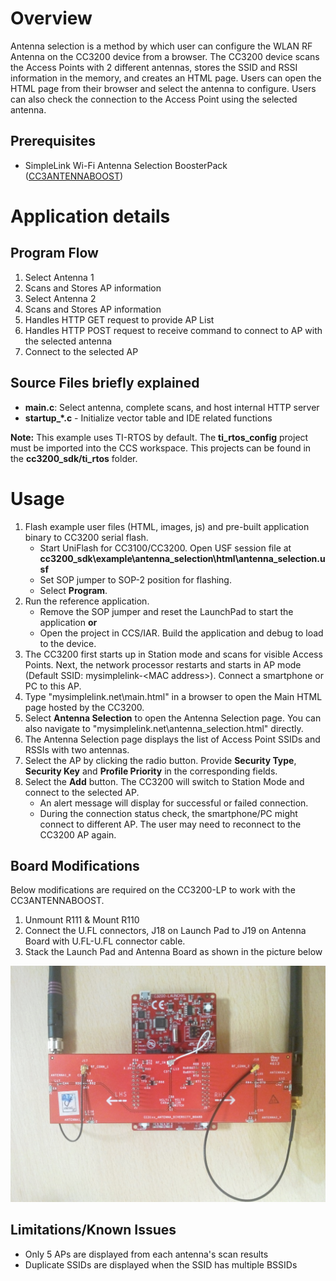 # Overview

Antenna selection is a method by which user can configure the WLAN
RF Antenna on the CC3200 device from a browser. The CC3200 device scans
the Access Points with 2 different antennas, stores the SSID and RSSI
information in the memory, and creates an HTML page. Users can open the
HTML page from their browser and select the antenna to configure. Users can also check the connection to the Access Point using the selected antenna.

## Prerequisites

  - SimpleLink Wi-Fi Antenna Selection BoosterPack ([CC3ANTENNABOOST](http://www.ti.com/tool/CC3ANTENNABOOST))

# Application details

## Program Flow

1.  Select Antenna 1
2.  Scans and Stores AP information
3.  Select Antenna 2
4.  Scans and Stores AP information
5.  Handles HTTP GET request to provide AP List
6.  Handles HTTP POST request to receive command to connect to AP with the selected antenna
7.  Connect to the selected AP

## Source Files briefly explained

- **main.c**: Select antenna, complete scans, and host internal HTTP server
- **startup\_\*.c** - Initialize vector table and IDE related functions

**Note:** This example uses TI-RTOS by default. The **ti\_rtos\_config** project  must be imported into the CCS workspace. This projects can be found in the **cc3200\_sdk/ti\_rtos** folder.

# Usage

1. Flash example user files (HTML, images, js) and pre-built application binary to CC3200 serial flash.
	- Start UniFlash for CC3100/CC3200. Open USF session file at **cc3200\_sdk\\example\\antenna\_selection\\html\\antenna\_selection.usf**
	- Set SOP jumper to SOP-2 position for flashing.
	- Select **Program**. 
2. Run the reference application.
	- Remove the SOP jumper and reset the LaunchPad to start the application **or**
    - Open the project in CCS/IAR. Build the application and debug to load to the device.
3. The CC3200 first starts up in Station mode and scans for visible Access Points. Next, the network processor restarts and starts in AP mode (Default SSID: mysimplelink-<MAC address\>). Connect a smartphone or PC to this AP.
4. Type "mysimplelink.net\\main.html" in a browser to open the Main HTML page hosted by the CC3200.
5. Select **Antenna Selection** to open the Antenna Selection page. You can also navigate to "mysimplelink.net\\antenna_selection.html" directly.
6. The Antenna Selection page displays the list of Access Point SSIDs and RSSIs with two antennas.
7. Select the AP by clicking the radio button. Provide **Security Type**, **Security Key** and
    **Profile Priority** in the corresponding fields.
8. Select the **Add** button. The CC3200 will switch to Station Mode and connect to the selected AP.
	- An alert message will display for successful or failed connection.
	- During the connection status check, the smartphone/PC might connect to different AP. The user may need to reconnect to the CC3200 AP again.

## Board Modifications

Below modifications are required on the CC3200-LP to work with the CC3ANTENNABOOST.

1.  Unmount R111 & Mount R110
2.  Connect the U.FL connectors, J18 on Launch Pad to J19 on Antenna
    Board with U.FL-U.FL connector cable.
3.  Stack the Launch Pad and Antenna Board as shown in the picture below

![](../../docs/images/antenna3.png)

## Limitations/Known Issues

- Only 5 APs are displayed from each antenna's scan results
- Duplicate SSIDs are displayed when the SSID has multiple BSSIDs
